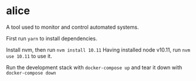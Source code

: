 # alice
A tool used to monitor and control automated systems.

First run `yarn` to install dependencies.

Install nvm, then run `nvm install 10.11`
Having installed node v10.11, run `nvm use 10.11` to use it.

Run the development stack with `docker-compose up` and tear it down with `docker-compose down`
